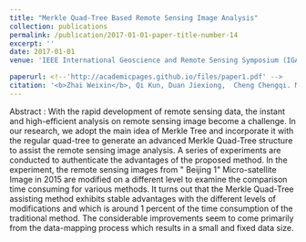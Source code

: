 ```yaml
---
title: "Merkle Quad-Tree Based Remote Sensing Image Analysis"
collection: publications
permalink: /publication/2017-01-01-paper-title-number-14
excerpt: ''
date: 2017-01-01
venue: 'IEEE International Geoscience and Remote Sensing Symposium (IGARSS)'

paperurl: <!--'http://academicpages.github.io/files/paper1.pdf' -->
citation: '<b>Zhai Weixin</b>, Qi Kun, Duan Jiexiong,  Cheng Chengqi. Merkle quad-tree based remote sensing image analysis[C]. proceedings of the 2017 <i>IEEE International Geoscience and Remote Sensing Symposium (IGARSS)</i>, 2017. IEEE.'
---
```




<!--This paper is about the number 1. The number 2 is left for future work.-->
Abstract : With the rapid development of remote sensing data, the instant and high-efficient analysis on remote sensing image become a challenge. In our research, we adopt the main idea of Merkle Tree and incorporate it with the regular quad-tree to generate an advanced Merkle Quad-Tree structure to assist the remote sensing image analysis. A series of experiments are conducted to authenticate the advantages of the proposed method. In the experiment, the remote sensing images from " Beijing 1" Micro-satellite Image in 2015 are modified on a different level to examine the comparison time consuming for various methods. It turns out that the Merkle Quad-Tree assisting method exhibits stable advantages with the different levels of modifications and which is around 1 percent of the time consumption of the traditional method. The considerable improvements seem to come primarily from the data-mapping process which results in a small and fixed data size.
<!--[Download paper here](http://academicpages.github.io/files/paper1.pdf)-->

<!--Recommended citation: Zhai W, Cheng C. Vagueness in spatial data: A grid-coding approach[C]. proceedings of the 2014 IEEE Geoscience and Remote Sensing Symposium, 2014. IEEE.-->
